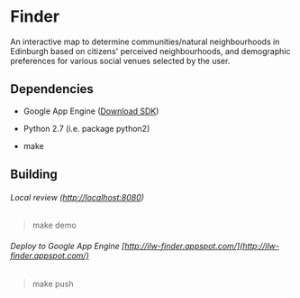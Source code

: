 # Finder

An interactive map to determine communities/natural neighbourhoods in Edinburgh based on citizens' perceived neighbourhoods, and demographic preferences for various social venues selected by the user.

## Dependencies

* Google App Engine ([Download SDK](https://developers.google.com/appengine/downloads#Google_App_Engine_SDK_for_Python))

* Python 2.7 (i.e. package python2)

* make

## Building

###### Local review ([http://localhost:8080](http://localhost:8080))
> make demo

###### Deploy to Google App Engine [http://ilw-finder.appspot.com/](http://ilw-finder.appspot.com/)
> make push

